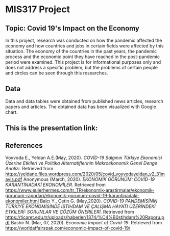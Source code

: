 # MIS317 Project

## Topic: Covid 19's Impact on the Economy
In this project, research was conducted on how the pandemic affected the economy and how countries and jobs in certain fields were affected by this situation. The economy of the countries in the past years, the pandemic process and the economic point they have reached in the post-pandemic period were examined. This project is for informational purposes only and does not address a specific problem, but the problems of certain people and circles can be seen through this researches.

## Data
Data and data tables were obtained from published news articles, research papers and articles. The obtained data has been visualized with Google chart.

## This is the presentation link: 



## References

Voyvoda E., Yeldan A.E.(May, 2020). *COVİD-19 Salgının Türkiye Ekonomisi Üzerine Etkileri ve Politika Alternatiflerinin Makroekonomik Genel Denge Analizi*. Retrieved from https://yeldane.files.wordpress.com/2020/05/covid_voyvodayeldan_v2_31mayis.pdf
Anonymous (March, 2020). *EKONOMİK GÖRÜNÜM: COVİD-19 KARANTİNADAKİ EKONOMİLER*. Retrieved from https://www.eulerhermes.com/tr_TR/ekonomik-arastirmalar/ekonomik-gorunum-raporlari/ekonomik-gorunum-covid-19-karantinadaki-ekonomiler.html
Balcı Y., Çetin G. (May,2020). *COVID-19 PANDEMİSİNİN TÜRKİYE EKONOMİSİNDE İSTİHDAM VE ÇALIŞMA HAYATI ÜZERİNDEKİ ETKİLERİ: SORUNLAR VE ÇÖZÜM ÖNERİLERİ*. Retrieved from https://ticaret.edu.tr/uploads/haberler/1374/%C4%B0stihdam%20Raporu.pdf
Bashir N. (Mar, 07, 2020). *Economic Impact of Covid-19*. Retrieved from https://worldaffairspak.com/economic-impact-of-covid-19/
